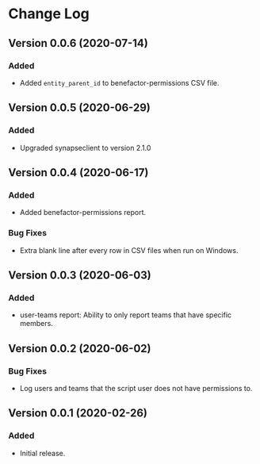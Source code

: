 # Change Log

## Version 0.0.6 (2020-07-14)
### Added
- Added `entity_parent_id` to benefactor-permissions CSV file.

## Version 0.0.5 (2020-06-29)
### Added
- Upgraded synapseclient to version 2.1.0

## Version 0.0.4 (2020-06-17)
### Added
- Added benefactor-permissions report.
### Bug Fixes
- Extra blank line after every row in CSV files when run on Windows.

## Version 0.0.3 (2020-06-03)
### Added
- user-teams report: Ability to only report teams that have specific members.

## Version 0.0.2 (2020-06-02)
### Bug Fixes
- Log users and teams that the script user does not have permissions to.

## Version 0.0.1 (2020-02-26)
### Added
- Initial release.
